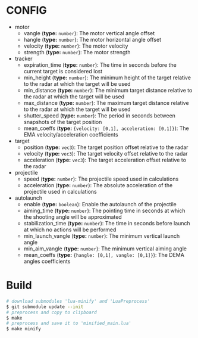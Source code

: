 
# CONFIG

- motor
	- vangle (**type:** `number`): The motor vertical angle offset
	- hangle (**type:** `number`): The motor horizontal angle offset
	- velocity (**type:** `number`): The motor velocity
	- strength (**type:** `number`): The motor strength
- tracker
	- expiration_time (**type:** `number`): The time in seconds before the current target is considered lost
	- min_height (**type:** `number`): The minimum height of the target relative to the radar at which the target will be used
	- min_distance (**type:** `number`): The minimum target distance relative to the radar at which the target will be used
	- max_distance (**type:** `number`): The maximum target distance relative to the radar at which the target will be used
	- shutter_speed (**type:** `number`): The period in seconds between snapshots of the target position
	- mean_coeffs (**type:** `{velocity: [0,1], acceleration: [0,1]}`): The EMA velocity/acceleration coefficients
- target
	- position (**type:** `vec3`): The target position offset relative to the radar
	- velocity (**type:** `vec3`): The target velocity offset relative to the radar
	- acceleration (**type:** `vec3`): The target acceleration offset relative to the radar
- projectile
	- speed (**type:** `number`): The projectile speed used in calculations
	- acceleration (**type:** `number`): The absolute acceleration of the projectile used in calculations
- autolaunch
	- enable (**type:** `boolean`): Enable the autolaunch of the projectile
	- aiming_time (**type:** `number`): The pointing time in seconds at which the shooting angle will be approximated
	- stabilization_time (**type:** `number`): The time in seconds before launch at which no actions will be performed
	- min_launch_vangle (**type:** `number`): The minimum vertical launch angle
	- min_aim_vangle (**type:** `number`): The minimum vertical aiming angle
	- mean_coeffs (**type:** `{hangle: [0,1], vangle: [0,1]}`): The DEMA angles coefficients

# Build

```bash
# download submodules 'lua-minify' and 'LuaPreprocess'
$ git submodule update --init
# preprocess and copy to clipboard
$ make
# preprocess and save it to 'minified_main.lua'
$ make minify
```